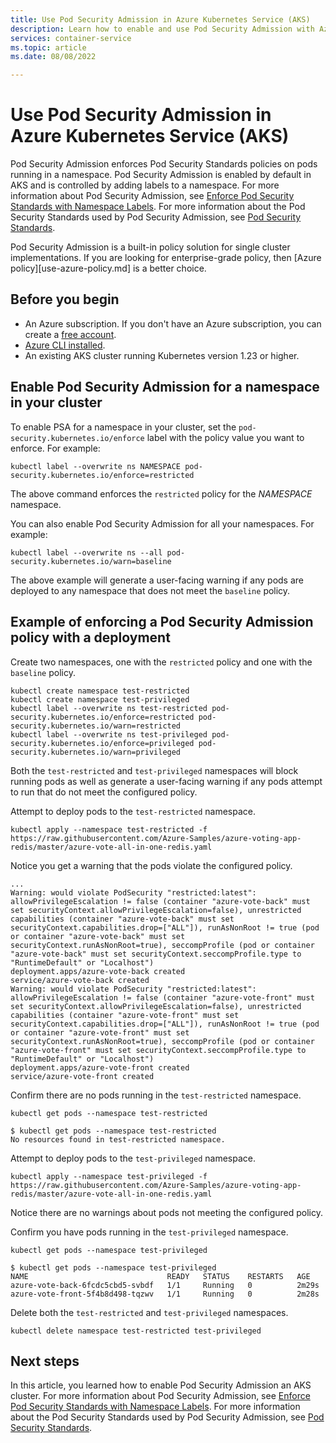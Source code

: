 ```yaml
---
title: Use Pod Security Admission in Azure Kubernetes Service (AKS)
description: Learn how to enable and use Pod Security Admission with Azure Kubernetes Service (AKS).
services: container-service
ms.topic: article
ms.date: 08/08/2022

---
```


# Use Pod Security Admission in Azure Kubernetes Service (AKS)

Pod Security Admission enforces Pod Security Standards policies on pods running in a namespace. Pod Security Admission is enabled by default in AKS and is controlled by adding labels to a namespace. For more information about Pod Security Admission, see [Enforce Pod Security Standards with Namespace Labels][kubernetes-psa]. For more information about the Pod Security Standards used by Pod Security Admission, see [Pod Security Standards][kubernetes-pss].

Pod Security Admission is a built-in policy solution for single cluster implementations. If you are looking for enterprise-grade policy, then [Azure policy][use-azure-policy.md] is a better choice.

## Before you begin

- An Azure subscription. If you don't have an Azure subscription, you can create a [free account](https://azure.microsoft.com/free).
- [Azure CLI installed](/cli/azure/install-azure-cli).
- An existing AKS cluster running Kubernetes version 1.23 or higher.

## Enable Pod Security Admission for a namespace in your cluster

To enable PSA for a namespace in your cluster, set the `pod-security.kubernetes.io/enforce` label with the policy value you want to enforce. For example:

```azurecli-interactive
kubectl label --overwrite ns NAMESPACE pod-security.kubernetes.io/enforce=restricted
```

The above command enforces the `restricted` policy for the *NAMESPACE* namespace. 

You can also enable Pod Security Admission for all your namespaces. For example: 

```azurecli-interactive
kubectl label --overwrite ns --all pod-security.kubernetes.io/warn=baseline
```

The above example will generate a user-facing warning if any pods are deployed to any namespace that does not meet the `baseline` policy.

## Example of enforcing a Pod Security Admission policy with a deployment

Create two namespaces, one with the `restricted` policy and one with the `baseline` policy.

```azurecli-interactive
kubectl create namespace test-restricted
kubectl create namespace test-privileged
kubectl label --overwrite ns test-restricted pod-security.kubernetes.io/enforce=restricted pod-security.kubernetes.io/warn=restricted
kubectl label --overwrite ns test-privileged pod-security.kubernetes.io/enforce=privileged pod-security.kubernetes.io/warn=privileged
```

Both the `test-restricted` and `test-privileged` namespaces will block running pods as well as generate a user-facing warning if any pods attempt to run that do not meet the configured policy.

Attempt to deploy pods to the `test-restricted` namespace.

```azurecli-interactive
kubectl apply --namespace test-restricted -f https://raw.githubusercontent.com/Azure-Samples/azure-voting-app-redis/master/azure-vote-all-in-one-redis.yaml
```

Notice you get a warning that the pods violate the configured policy.

```output
...
Warning: would violate PodSecurity "restricted:latest": allowPrivilegeEscalation != false (container "azure-vote-back" must set securityContext.allowPrivilegeEscalation=false), unrestricted capabilities (container "azure-vote-back" must set securityContext.capabilities.drop=["ALL"]), runAsNonRoot != true (pod or container "azure-vote-back" must set securityContext.runAsNonRoot=true), seccompProfile (pod or container "azure-vote-back" must set securityContext.seccompProfile.type to "RuntimeDefault" or "Localhost")
deployment.apps/azure-vote-back created
service/azure-vote-back created
Warning: would violate PodSecurity "restricted:latest": allowPrivilegeEscalation != false (container "azure-vote-front" must set securityContext.allowPrivilegeEscalation=false), unrestricted capabilities (container "azure-vote-front" must set securityContext.capabilities.drop=["ALL"]), runAsNonRoot != true (pod or container "azure-vote-front" must set securityContext.runAsNonRoot=true), seccompProfile (pod or container "azure-vote-front" must set securityContext.seccompProfile.type to "RuntimeDefault" or "Localhost")
deployment.apps/azure-vote-front created
service/azure-vote-front created
```

Confirm there are no pods running in the `test-restricted` namespace.

```azurecli-interactive
kubectl get pods --namespace test-restricted
```

```output
$ kubectl get pods --namespace test-restricted
No resources found in test-restricted namespace.
```

Attempt to deploy pods to the `test-privileged` namespace.

```azurecli-interactive
kubectl apply --namespace test-privileged -f https://raw.githubusercontent.com/Azure-Samples/azure-voting-app-redis/master/azure-vote-all-in-one-redis.yaml
```

Notice there are no warnings about pods not meeting the configured policy.

Confirm you have pods running in the `test-privileged` namespace.

```azurecli-interactive
kubectl get pods --namespace test-privileged
```

```output
$ kubectl get pods --namespace test-privileged
NAME                               READY   STATUS    RESTARTS   AGE
azure-vote-back-6fcdc5cbd5-svbdf   1/1     Running   0          2m29s
azure-vote-front-5f4b8d498-tqzwv   1/1     Running   0          2m28s
```

Delete both the `test-restricted` and `test-privileged` namespaces.

```azurecli-interactive
kubectl delete namespace test-restricted test-privileged
```

## Next steps

In this article, you learned how to enable Pod Security Admission an AKS cluster. For more information about Pod Security Admission, see [Enforce Pod Security Standards with Namespace Labels][kubernetes-psa]. For more information about the Pod Security Standards used by Pod Security Admission, see [Pod Security Standards][kubernetes-pss].

<!-- LINKS - Internal -->
[kubernetes-psa]: https://kubernetes.io/docs/tasks/configure-pod-container/enforce-standards-namespace-labels/
[kubernetes-pss]: https://kubernetes.io/docs/concepts/security/pod-security-standards/
